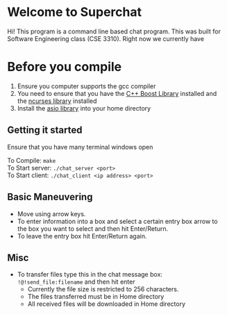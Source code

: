 # Welcome to Superchat

Hi! This program is a command line based chat program. This was built for Software Engineering class (CSE 3310). Right now we currently have 

# Before you compile

 1. Ensure you computer supports the gcc compiler
 2. You need to ensure that you have the [C++ Boost Library](https://www.boost.org/doc/libs/1_61_0/more/getting_started/unix-variants.html) installed and the [ncurses library](https://www.cyberciti.biz/faq/linux-install-ncurses-library-headers-on-debian-ubuntu-centos-fedora/) installed
 3. Install the [asio library](https://sourceforge.net/projects/asio/files/asio/1.12.2%20%28Stable%29/) into your home directory

## Getting it started

Ensure that you have many terminal windows open

To Compile: `make` \
To Start server: `./chat_server <port>` \
To Start client: `./chat_client <ip address> <port>` 

##  Basic Maneuvering

- Move using arrow keys.
- To enter information into a box and select a certain entry box arrow to the box you want to select and then hit Enter/Return.
 - To leave the entry box hit Enter/Return again. 


## Misc
 - To transfer files type this in the chat message box: `!@!send_file:filename` and then hit enter
	 - Currently the file size is restricted to 256 characters.
	 - The files transferred must be in Home directory
	 - All received files will be downloaded in Home directory
